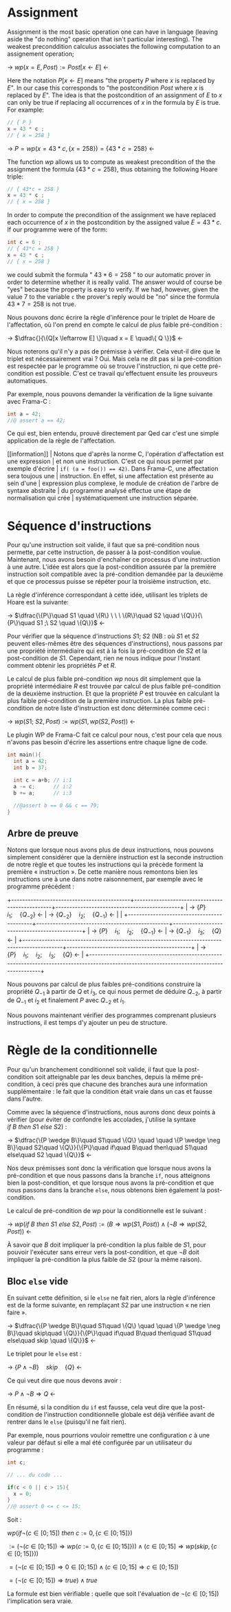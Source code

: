 # Assignment

Assignment is the most basic operation one can have in language (leaving aside
the "do nothing" operation that isn't particular interesting).
The weakest preconddition calculus associates the following computation to an
assignement operation;

-> $wp(x = E , Post) := Post[x \leftarrow E]$ <-

Here the notation $P[x \leftarrow E]$ means "the property $P$ where $x$ is
replaced by $E$". In our case this corresponds to "the postcondition $Post$
where $x$ is replaced by $E$".
The idea is that the postcondition of an assignment of $E$ to $x$ can
only be true if replacing all occurrences of $x$ in the formula by $E$ is true.
For example:

```c
// { P }
x = 43 * c ;
// { x = 258 }
```

-> $P = wp(x = 43*c , \{x = 258\}) = \{43*c = 258\}$ <-

The function $wp$ allows us to compute as weakest precondition of the
the assignment the formula $\{43*c = 258\}$, thus obtaining the following
Hoare triple:

```c
// { 43*c = 258 }
x = 43 * c ;
// { x = 258 }
```

In order to compute the precondition of the assignment we have replaced each
occurrence of $x$ in the postcondition by the assigned value $E = 43*c$.
If our programme were of the form:

```c
int c = 6 ;
// { 43*c = 258 }
x = 43 * c ;
// { x = 258 }
```

we could submit the formula " $43*6 = 258$ " to our automatic prover in order
to determine whether it is really valid. The answer would of course be "yes"
because the property is easy to verify. If we had, however, given the value
7 to the variable `c` the prover's reply would be "no" since the formula
$43*7 = 258$ is not true.

Nous pouvons donc écrire la règle d'inférence pour le triplet de Hoare de
l'affectation, où l'on prend en compte le calcul de plus faible pré-condition :

-> $\dfrac{}{\{Q[x \leftarrow E] \}\quad x = E \quad\{ Q \}}$ <-

Nous noterons qu'il n'y a pas de prémisse à vérifier. Cela veut-il dire que le
triplet est nécessairement vrai ? Oui. Mais cela ne dit pas si la pré-condition
est respectée par le programme où se trouve l'instruction, ni que cette
pré-condition est possible. C'est ce travail qu'effectuent ensuite les prouveurs
automatiques.

Par exemple, nous pouvons demander la vérification de la ligne suivante avec
Frama-C :

```c
int a = 42;
//@ assert a == 42;
```

Ce qui est, bien entendu, prouvé directement par Qed car c'est une simple
application de la règle de l'affectation.

[[information]]
| Notons que d'après la norme C, l'opération d'affectation est une expression
| et non une instruction. C'est ce qui nous permet par exemple d'écrire
| `if( (a = foo()) == 42)`. Dans Frama-C, une affectation sera toujous une
| instruction. En effet, si une affectation est présente au sein d'une
| expression plus complexe, le module de création de l'arbre de syntaxe abstraite
| du programme analysé effectue une étape de normalisation qui crée
| systématiquement une instruction séparée.

# Séquence d'instructions

Pour qu'une instruction soit valide, il faut que sa pré-condition nous
permette, par cette instruction, de passer à la post-condition voulue.
Maintenant, nous avons besoin d'enchaîner ce processus d'une
instruction à une autre. L'idée est alors que la post-condition assurée par la
première instruction soit compatible avec la pré-condition demandée par la
deuxième et que ce processus puisse se répéter pour la troisième instruction,
etc.

La règle d'inférence correspondant à cette idée, utilisant les triplets de
Hoare est la suivante:

-> $\dfrac{\{P\}\quad S1 \quad \{R\} \ \ \ \{R\}\quad S2 \quad \{Q\}}{\{P\}\quad S1 ;\ S2 \quad \{Q\}}$ <-

Pour vérifier que la séquence d'instructions $S1;\ S2$ (NB : où $S1$ et $S2$
peuvent elles-mêmes être des séquences d'instructions), nous passons par une
propriété intermédiaire qui est à la fois la pré-condition de $S2$ et la
post-condition de $S1$. Cependant, rien ne nous indique pour l'instant
comment obtenir les propriétés $P$ et $R$.

Le calcul de plus faible pré-condition $wp$ nous dit simplement que la
propriété intermédiaire $R$ est trouvée par calcul de plus faible pré-condition
de la deuxième instruction. Et que la propriété $P$ est trouvée en calculant la
plus faible pré-condition de la première instruction. La plus faible pré-condition
de notre liste d'instruction est donc déterminée comme ceci :

-> $wp(S1;\ S2 , Post) := wp(S1, wp(S2, Post) )$ <-

Le plugin WP de Frama-C fait ce calcul pour nous, c'est pour cela que nous
n'avons pas besoin d'écrire les assertions entre chaque ligne de code.

```c
int main(){
  int a = 42;
  int b = 37;

  int c = a+b; // i:1
  a -= c;      // i:2
  b += a;      // i:3

  //@assert b == 0 && c == 79;
}
```

## Arbre de preuve

Notons que lorsque nous avons plus de deux instructions, nous pouvons simplement
considérer que la dernière instruction est la seconde instruction de notre règle
et que toutes les instructions qui la précède forment la première « instruction ».
De cette manière nous remontons bien les instructions une à une dans notre
raisonnement, par exemple avec le programme précédent :

+-------------------------------------------+------------------------------------------------+---------------------------------------------+
| -> $\{P\}\quad i_1 ; \quad \{Q_{-2}\}$ <- | -> $\{Q_{-2}\}\quad i_2 ; \quad \{Q_{-1}\}$ <- |                                             |
+-------------------------------------------+------------------------------------------------+---------------------------------------------+
| -> $\{P\}\quad i_1 ; \quad i_2 ; \quad \{Q_{-1}\}$ <-                                      | -> $\{Q_{-1}\} \quad i_3 ; \quad \{Q\}$ <-  |
+--------------------------------------------------------------------------------------------+---------------------------------------------+
| -> $\{P\}\quad i_1 ; \quad i_2 ; \quad i_3 ; \quad \{ Q \}$ <-                                                                           |
+------------------------------------------------------------------------------------------------------------------------------------------+

Nous pouvons par calcul de plus faibles pré-conditions construire la propriété
$Q_{-1}$ à partir de $Q$ et $i_3$, ce qui nous permet de déduire $Q_{-2}$, à
partir de $Q_{-1}$ et $i_2$ et finalement $P$ avec $Q_{-2}$ et $i_1$.

Nous pouvons maintenant vérifier des programmes comprenant plusieurs
instructions, il est temps d'y ajouter un peu de structure.

# Règle de la conditionnelle

Pour qu'un branchement conditionnel soit valide, il faut que la post-condition
soit atteignable par les deux banches, depuis la même pré-condition, à ceci
près que chacune des branches aura une information supplémentaire : le fait
que la condition était vraie dans un cas et fausse dans l'autre.

Comme avec la séquence d'instructions, nous aurons donc deux points à vérifier
(pour éviter de confondre les accolades, j'utilise la syntaxe
$if\ B\ then\ S1\ else\ S2$) :

-> $\dfrac{\{P \wedge B\}\quad S1\quad \{Q\} \quad \quad \{P \wedge \neg B\}\quad S2\quad \{Q\}}{\{P\}\quad if\quad B\quad then\quad S1\quad else\quad S2 \quad \{Q\}}$ <-

Nos deux prémisses sont donc la vérification que lorsque nous avons la
pré-condition et que nous passons dans la branche `if`, nous atteignons bien la
post-condition, et que lorsque nous avons la pré-condition et que nous passons
dans la branche `else`, nous obtenons bien également la post-condition.

Le calcul de pré-condition de $wp$ pour la conditionnelle est le suivant :

-> $wp(if\ B\ then\ S1\ else\ S2 , Post) := (B \Rightarrow wp(S1, Post)) \wedge (\neg B \Rightarrow wp(S2, Post))$ <-

À savoir que $B$ doit impliquer la pré-condition la plus faible de $S1$, pour
pouvoir l'exécuter sans erreur vers la post-condition, et que $\neg B$ doit
impliquer la pré-condition la plus faible de $S2$ (pour la même raison).

## Bloc `else` vide

En suivant cette définition, si le ```else``` ne fait rien, alors la règle
d'inférence est de la forme suivante, en remplaçant $S2$ par une instruction
« ne rien faire ».

-> $\dfrac{\{P \wedge B\}\quad S1\quad \{Q\} \quad \quad \{P \wedge \neg B\}\quad skip\quad \{Q\}}{\{P\}\quad if\quad B\quad then\quad S1\quad else\quad skip \quad \{Q\}}$ <-

Le triplet pour le ```else``` est :

-> $\{P \wedge \neg B\}\quad skip\quad \{Q\}$ <-

Ce qui veut dire que nous devons avoir :

-> $P \wedge \neg B \Rightarrow Q$ <-

En résumé, si la condition du `if` est fausse, cela veut dire que la
post-condition de l'instruction conditionnelle globale est déjà vérifiée avant de
rentrer dans le `else` (puisqu'il ne fait rien).

Par exemple, nous pourrions vouloir remettre une configuration $c$ à une valeur
par défaut si elle a mal été configurée par un utilisateur du programme :

```c
int c;

// ... du code ...

if(c < 0 || c > 15){
  x = 0;
}
//@ assert 0 <= c <= 15;
```

Soit :

$wp(if \neg (c \in [0;15])\ then\ c := 0, \{c \in [0;15]\})$

$:= (\neg (c \in [0;15])\Rightarrow wp(c := 0, \{c \in [0;15]\})) \wedge (c \in [0;15]\Rightarrow wp(skip, \{c \in [0;15]\}))$

$= (\neg (c \in [0;15]) \Rightarrow 0 \in [0;15]) \wedge (c \in [0;15] \Rightarrow c \in [0;15])$

$= (\neg (c \in [0;15]) \Rightarrow true) \wedge true$

La formule est bien vérifiable : quelle que soit l'évaluation de $\neg (c \in [0;15])$ l'implication sera vraie.
